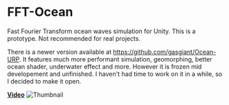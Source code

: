 # FFT-Ocean
Fast Fourier Transform ocean waves simulation for Unity. This is a prototype. Not recommended for real projects.

There is a newer version available at https://github.com/gasgiant/Ocean-URP. It features much more performant simulation, geomorphing, better ocean shader, underwater effect and more. However it is frozen mid developement and unfinished. I haven't had time to work on it in a while, so I decided to make it open. 

 [__Video__](https://youtu.be/kGEqaX4Y4bQ)
![Thumbnail](./Screenshot.png "Screenshot") 
